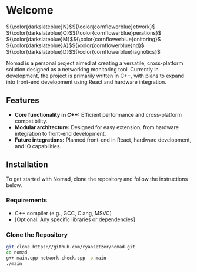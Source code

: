 # Welcome

${\color{darkslateblue}N}$${\color{cornflowerblue}etwork}$ ${\color{darkslateblue}O}$${\color{cornflowerblue}perations}$ ${\color{darkslateblue}M}$${\color{cornflowerblue}onitoring}$ ${\color{darkslateblue}A}$${\color{cornflowerblue}nd}$ ${\color{darkslateblue}D}$${\color{cornflowerblue}iagnotics}$

Nomad is a personal project aimed at creating a versatile, cross-platform solution designed as a networking monitoring tool. Currently in development, the project is primarily written in C++, with plans to expand into front-end development using React and hardware integration.

## Features

- **Core functionality in C++:** Efficient performance and cross-platform compatibility.
- **Modular architecture:** Designed for easy extension, from hardware integration to front-end development.
- **Future integrations:** Planned front-end in React, hardware development, and IO capabilities.

## Installation

To get started with Nomad, clone the repository and follow the instructions below.

### Requirements

- C++ compiler (e.g., GCC, Clang, MSVC)
- [Optional: Any specific libraries or dependencies]

### Clone the Repository

```bash
git clone https://github.com/ryansetzer/nomad.git
cd nomad
g++ main.cpp network-check.cpp -o main
./main

